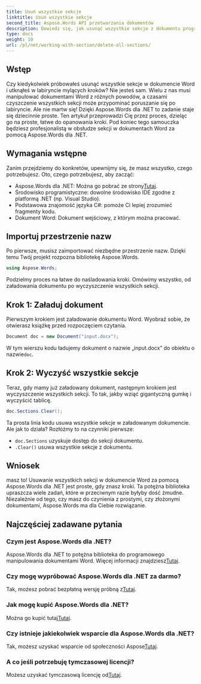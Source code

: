 ```yaml
---
title: Usuń wszystkie sekcje
linktitle: Usuń wszystkie sekcje
second_title: Aspose.Words API przetwarzania dokumentów
description: Dowiedz się, jak usunąć wszystkie sekcje z dokumentu programu Word za pomocą Aspose.Words dla platformy .NET, korzystając z tego prostego w użyciu przewodnika krok po kroku.
type: docs
weight: 10
url: /pl/net/working-with-section/delete-all-sections/
---
```

## Wstęp

Czy kiedykolwiek próbowałeś usunąć wszystkie sekcje w dokumencie Word i utknąłeś w labiryncie mylących kroków? Nie jesteś sam. Wielu z nas musi manipulować dokumentami Word z różnych powodów, a czasami czyszczenie wszystkich sekcji może przypominać poruszanie się po labiryncie. Ale nie martw się! Dzięki Aspose.Words dla .NET to zadanie staje się dziecinnie proste. Ten artykuł przeprowadzi Cię przez proces, dzieląc go na proste, łatwe do opanowania kroki. Pod koniec tego samouczka będziesz profesjonalistą w obsłudze sekcji w dokumentach Word za pomocą Aspose.Words dla .NET.

## Wymagania wstępne

Zanim przejdziemy do konkretów, upewnijmy się, że masz wszystko, czego potrzebujesz. Oto, czego potrzebujesz, aby zacząć:

-  Aspose.Words dla .NET: Można go pobrać ze strony[Tutaj](https://releases.aspose.com/words/net/).
- Środowisko programistyczne: dowolne środowisko IDE zgodne z platformą .NET (np. Visual Studio).
- Podstawowa znajomość języka C#: pomoże Ci lepiej zrozumieć fragmenty kodu.
- Dokument Word: Dokument wejściowy, z którym można pracować.

## Importuj przestrzenie nazw

Po pierwsze, musisz zaimportować niezbędne przestrzenie nazw. Dzięki temu Twój projekt rozpozna bibliotekę Aspose.Words.

```csharp
using Aspose.Words;
```

Podzielmy proces na łatwe do naśladowania kroki. Omówimy wszystko, od załadowania dokumentu po wyczyszczenie wszystkich sekcji.

## Krok 1: Załaduj dokument

Pierwszym krokiem jest załadowanie dokumentu Word. Wyobraź sobie, że otwierasz książkę przed rozpoczęciem czytania.

```csharp
Document doc = new Document("input.docx");
```

 W tym wierszu kodu ładujemy dokument o nazwie „input.docx” do obiektu o nazwie`doc`.

## Krok 2: Wyczyść wszystkie sekcje

Teraz, gdy mamy już załadowany dokument, następnym krokiem jest wyczyszczenie wszystkich sekcji. To tak, jakby wziąć gigantyczną gumkę i wyczyścić tablicę.

```csharp
doc.Sections.Clear();
```

Ta prosta linia kodu usuwa wszystkie sekcje w załadowanym dokumencie. Ale jak to działa? Rozłóżmy to na czynniki pierwsze:

- `doc.Sections` uzyskuje dostęp do sekcji dokumentu.
- `.Clear()` usuwa wszystkie sekcje z dokumentu.

## Wniosek

masz to! Usuwanie wszystkich sekcji w dokumencie Word za pomocą Aspose.Words dla .NET jest proste, gdy znasz kroki. Ta potężna biblioteka upraszcza wiele zadań, które w przeciwnym razie byłyby dość żmudne. Niezależnie od tego, czy masz do czynienia z prostymi, czy złożonymi dokumentami, Aspose.Words ma dla Ciebie rozwiązanie. 

## Najczęściej zadawane pytania

### Czym jest Aspose.Words dla .NET?
 Aspose.Words dla .NET to potężna biblioteka do programowego manipulowania dokumentami Word. Więcej informacji znajdziesz[Tutaj](https://reference.aspose.com/words/net/).

### Czy mogę wypróbować Aspose.Words dla .NET za darmo?
 Tak, możesz pobrać bezpłatną wersję próbną z[Tutaj](https://releases.aspose.com/).

### Jak mogę kupić Aspose.Words dla .NET?
 Można go kupić tutaj[Tutaj](https://purchase.aspose.com/buy).

### Czy istnieje jakiekolwiek wsparcie dla Aspose.Words dla .NET?
Tak, możesz uzyskać wsparcie od społeczności Aspose[Tutaj](https://forum.aspose.com/c/words/8).

### A co jeśli potrzebuję tymczasowej licencji?
 Możesz uzyskać tymczasową licencję od[Tutaj](https://purchase.aspose.com/temporary-license/).